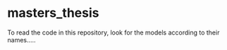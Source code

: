 # masters_thesis
To read the code in this repository, look for the models according to their names.....
